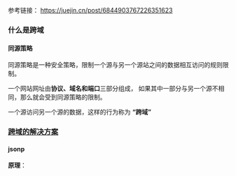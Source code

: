 参考链接： https://juejin.cn/post/6844903767226351623

### 什么是跨域

#### 同源策略

同源策略是一种安全策略，限制一个源与另一个源站之间的数据相互访问的规则限制。 

一个网站网址由**协议、域名和端口**三部分组成， 如果其中一部分与另一个源不相同，那么就会受到同源策略的限制。

一个源访问另一个源的数据，这样的行为称为 **“跨域”**



### [跨域的解决方案](https://juejin.cn/post/6844903767226351623#heading-4)

#### jsonp

**原理**：

<img>  <link> <script> 这三个标签不受同源策略影响

1. jsonp创建一个`<script>`标签，把src的路径设置为自己要请求的跨域路径, 还要在这个地址中向服务器传递自己的回调函数名（可以通过问号传参:?callback=show）。
2. jsonp将前端传过来的回调方法作为参数传递到服务器端，然后由服务器端注入返回数据之后再返回，实现服务器端向客户端通信。例如：传递进去的函数名是show，它准备好的数据是`show('我不爱你')`。
3. 最后服务器把准备的数据通过HTTP协议返回给客户端，客户端再调用执行之前声明的回调函数（show），对返回的数据进行操作。

##### 优缺点： 

**优点**

简单易用

兼容性好

**缺点：**

只支持 get 请求， 所以能够传输的数据有限

容易遭受 xss 攻击



#### Cores跨域(推荐)

这个是最常用的跨域方法，这个完全由后端来配置，后端决定哪一个源站可以访问本接口



##### 使用方法： 

例如koa2的

```
// cores跨域
const cors = require('cors')
// 1、一定要设置{credentials: true, origin: 'http://127.0.0.1:8080'}， 否则跨域失败
app.use(cors({credentials: true, origin: 'http://127.0.0.1:8080'}));
app.all('*', function (req, res, next) {
  res.header("Access-Control-Allow-Credentials", true);
  // 2、一定要设置准确的协议。域名和端口，否则跨域失败
  res.header("Access-Control-Allow-Origin", "http://127.0.0.1:8080");
  res.header('Access-Control-Allow-Headers', "*");
  res.header("Access-Control-Allow-Methods", "*");
  next();
});
```



#### node中间件代理

##### 原理：

服务器向服务器发起请求不需要受同源策略的限制

node中间件接收客户端请求然后转发给服务端，然后将服务端返回给自己的请求再发给客户端。 <u>（浏览器向代理服务器发送请求，也要遵循同源策略）</u>

![](../../笔记图片/node跨域原理.jpg)





##### [使用方法](https://juejin.cn/post/6844903827590610957)



#### nginx(推荐)

原理类似于cores跨域，都是通过代理服务器实现。使用nginx反向代理实现跨域，是最简单的跨域方式。只需要修改nginx的配置即可解决跨域问题，支持所有浏览器，支持session，不需要修改任何代码，并且不会影响服务器性能。

#### postMessage

#### websocket

#### window.name + iframe

#### location.hash + iframe

#### document.domain + iframe



